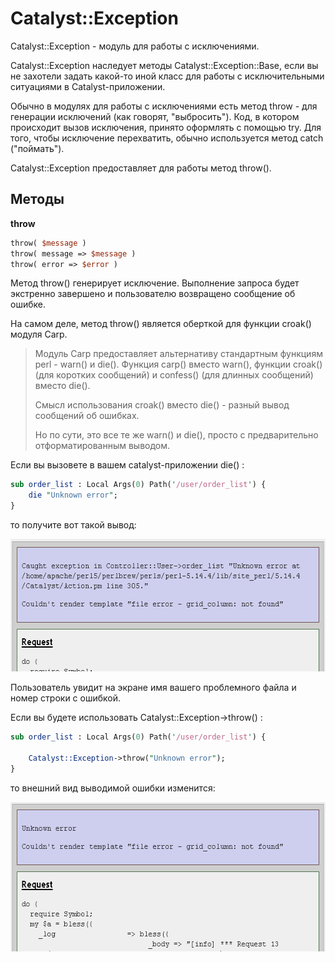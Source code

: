﻿# Catalyst::Exception

Catalyst::Exception - модуль для работы с исключениями.

Catalyst::Exception наследует методы Catalyst::Exception::Base, если вы не захотели задать какой-то иной класс для работы с исключительными ситуациями в Catalyst-приложении.

Обычно в модулях для работы с исключениями есть метод throw - для генерации исключений (как говорят, "выбросить"). Код, в котором происходит вызов исключения, принято оформлять с помощью try. Для того, чтобы исключение перехватить, обычно используется метод catch ("поймать").

Catalyst::Exception предоставляет для работы метод throw().

## Методы

**throw**

```perl
throw( $message )
throw( message => $message )
throw( error => $error )
```

Метод throw() генерирует исключение. Выполнение запроса будет экстренно завершено и пользователю возвращено сообщение об ошибке.

На самом деле, метод throw() является оберткой для функции croak() модуля Carp.
<blockquote>Модуль Carp предоставляет альтернативу стандартным функциям perl - warn() и die(). Функция carp() вместо warn(), функции croak() (для коротких сообщений) и confess() (для длинных сообщений) вместо die().

Смысл использования croak() вместо die() - разный вывод сообщений об ошибках.

Но по сути, это все те же warn() и die(), просто с предварительно отформатированным выводом.</blockquote>
Если вы вызовете в вашем catalyst-приложении die() :

```perl
sub order_list : Local Args(0) Path('/user/order_list') {
    die "Unknown error";
}
```

то получите вот такой вывод:

<img src="catalyst_exception_croak.png" alt="catalyst_exception_croak" class="aligncenter size-full wp-image-1816" width="597" height="212">

Пользователь увидит на экране имя вашего проблемного файла и номер строки с ошибкой.

Если вы будете использовать Catalyst::Exception-&gt;throw() :

```perl
sub order_list : Local Args(0) Path('/user/order_list') {

    Catalyst::Exception->throw("Unknown error");
}
```

то внешний вид выводимой ошибки изменится:

<img src="catalyst_exception_message.png" alt="catalyst_exception_message" class="aligncenter size-full wp-image-1817" width="597" height="239">
